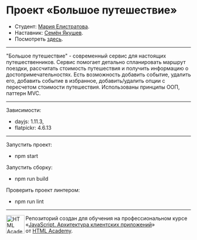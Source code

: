 # Проект «Большое путешествие»

* Студент: [Мария Елистратова](https://up.htmlacademy.ru/ecmascript/18/user/1756717).
* Наставник: [Семён Якушев](https://htmlacademy.ru/profile/id1118791).
* Посмотреть [здесь](https://elistratovamaria.github.io/1756717-big-trip-18/).
---
"Большое путешествие" - современный сервис для настоящих путешественников. Сервис помогает детально спланировать маршрут поездки, рассчитать стоимость путешествия и получить информацию о достопримечательностях. Есть возможность добавить событие, удалить его, добавить событие в избранное, добавить/удалить опции с пересчетом стоимости путешествия.
Использованы принципы ООП, паттерн MVC.

---
Зависимости:
* dayjs: 1.11.3,
* flatpickr: 4.6.13

---
Запустить проект:
* npm start

Запустить сборку:
* npm run build

Проверить проект линтером:
* npm run lint
---

<a href="https://htmlacademy.ru/intensive/ecmascript"><img align="left" width="50" height="50" title="HTML Academy" src="https://up.htmlacademy.ru/static/img/intensive/ecmascript/logo-for-github.svg"></a>

Репозиторий создан для обучения на профессиональном курсе «[JavaScript. Архитектура клиентских приложений](https://htmlacademy.ru/intensive/ecmascript)» от [HTML Academy](https://htmlacademy.ru).

[check-image]: https://github.com/htmlacademy-ecmascript/1756717-big-trip-18/workflows/Project%20check/badge.svg?branch=master
[check-url]: https://github.com/htmlacademy-ecmascript/1756717-big-trip-18/actions
